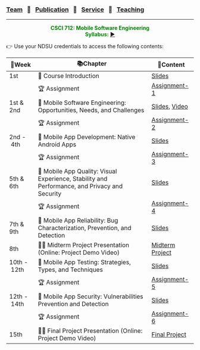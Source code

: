 ### [Team](stamlab.md) &nbsp;&nbsp;🌴&nbsp;&nbsp; [Publication](publications.md) &nbsp;&nbsp;🌴&nbsp;&nbsp; [Service](services.md) &nbsp;&nbsp;🌴&nbsp;&nbsp; [Teaching](teaching.md)
***
<style type="text/css">
.center{
  text-align:center; 
  display:block;
}
.centerImg {
  display: block;
  margin-left: 170px;  
}
</style>

<p class="center" style="color:green;">
<b>CSCI 712: Mobile Software Engineering</b> <br>
<b>Syllabus:</b> <a href="https://youtu.be/XfkRyP2y3m0" target="_blank">▶️</a>
</p>
👉 Use your NDSU credentials to access the following contents:

| 📅Week                | 📚Chapter                                                                                     | 📁Content                                                                                                                                                                                                   | 
|-----------------------|-----------------------------------------------------------------------------------------------|-------------------------------------------------------------------------------------------------------------------------------------------------------------------------------------------------------------|
| 1st                   | 🔖 Course Introduction                                                                        | <a href="https://docs.google.com/presentation/d/1QgIGFlBVtUUPlYSreRG_Oiq5_-5xBuu8jmZaAae8laE/edit?usp=sharing" target="_blank">Slides</a> |
|                       | 🏆 Assignment                                                                                 | <a href="https://docs.google.com/document/d/1NURDHBZo74xQM2mzepLoXcvuNTEtQc_rI-pWOs8hglM/edit?usp=sharing" target="_blank">Assignment-1</a>                                                                 |
| 1st & 2nd             | 🔖 Mobile Software Engineering: Opportunities, Needs, and Challenges                          | <a href="https://docs.google.com/presentation/d/1HByiX5SAkvW0vNuwO5rRom-q5-7CanDmRTeBX2ymcFM/edit?usp=sharing" target="_blank">Slides</a>, <a href="https://youtu.be/VtT2LUfOra4" target="_blank">Video</a> |
|                       | 🏆 Assignment                                                                                 | <a href="https://docs.google.com/document/d/1W3pyyvWSyawuWcMLtmuh1rs_RMYwwR97VRSv0JoNsCM/edit?usp=sharing" target="_blank">Assignment-2</a>                                                                 |
| 2nd&nbsp;-&nbsp;4th   | 🔖 Mobile App Development: Native Android Apps                                                | <a href="https://docs.google.com/presentation/d/1DcFj_0GeWkSR6w_xQFZdBZJquyugb7zxh4uXWYTBK2E/edit?usp=sharing" target="_blank">Slides</a>                                                                   |
|                       | 🏆 Assignment                                                                                 | <a href="https://docs.google.com/document/d/1AblRio-KHDrBCZ2T7s3TzDEygi2d1-ZSfKYiZ4DCoQs/edit?usp=sharing" target="_blank">Assignment-3</a>                                                                 |
| 5th & 6th             | 🔖 Mobile App Quality: Visual Experience, Stability and Performance, and Privacy and Security | <a href="https://docs.google.com/presentation/d/1rMD7uSYDUhQDJzX0c-EOSjjdaGCVVfbJ099SHTSBLhM/edit?usp=sharing" target="_blank">Slides</a>                                                                   |
|                       | 🏆 Assignment                                                                                 | <a href="https://docs.google.com/document/d/1yBIJhygusHrFG2QcJRPJFDhTZwYv5w38uhwojIUJnTs/edit?usp=sharing" target="_blank">Assignment-4</a>                                                                 |
| 7th & 9th             | 🔖 Mobile App Reliability: Bug Characterization, Prevention, and Detection                    | <a href="https://docs.google.com/presentation/d/1ctTys8p4Ff39gr2Vsj8l9dbIQWvvnmrCt9GEWh_Cb9A/edit?usp=sharing" target="_blank">Slides</a>                                                                   |
| 8th                   | 👩‍🏫 Midterm Project Presentation (Online: Project Demo Video)                               | <a href="https://docs.google.com/document/d/1bIwxdAI689ojdFD1NphWYqlsOdsKvwWimfN9N_EL8cE/edit?usp=sharing" target="_blank">Midterm Project</a>                                                              |
| 10th&nbsp;-&nbsp;12th | 🔖 Mobile App Testing: Strategies, Types, and Techniques                                      | <a href="https://docs.google.com/presentation/d/1Ya-jcgZ_WlaSmCTMzSJe42biaSaIxurleomHXKh-FJ4/edit?usp=sharing" target="_blank">Slides</a>                                                                   |
|                       | 🏆 Assignment                                                                                 | <a href="https://docs.google.com/document/d/1puNGLJ0yU307TZm1xted46_TQVtJYf1PgK9EWllVEn8/edit?usp=sharing" target="_blank">Assignment-5</a>                                                                 |
| 12th&nbsp;-&nbsp;14th | 🔖 Mobile App Security: Vulnerabilities Prevention and Detection                              | <a href="https://docs.google.com/presentation/d/1NGNzAIHzMQ0Njyq0cNqwgA1sIuOAh3VVylYhDZ2Y9H8/edit?usp=sharing" target="_blank">Slides</a>                                                                   |
|                       | 🏆 Assignment                                                                                 | <a href="https://docs.google.com/document/d/1sHDPdMzaRTPOUqgg8bJHSPTkmt6Ey3X_7lG83yf_4pY/edit?usp=sharing" target="_blank">Assignment-6</a>                                                                 |
| 15th                  | 👩‍🏫 Final Project Presentation (Online: Project Demo Video)                                 | <a href="https://docs.google.com/document/d/1LG6y3Sodl2F2rChTg2Cq2kQGLcba41Pls-76AQ0p968/edit?usp=sharing" target="_blank">Final Project</a>                                                                |

